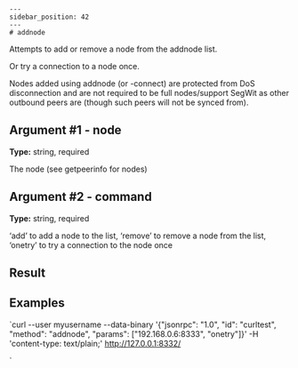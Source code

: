 
    ---
    sidebar_position: 42
    ---
    # addnode

Attempts to add or remove a node from the addnode list.

Or try a connection to a node once.

Nodes added using addnode (or -connect) are protected from DoS disconnection and are not required to be full nodes/support SegWit as other outbound peers are (though such peers will not be synced from).

## Argument #1 - node

**Type:** string, required

The node (see getpeerinfo for nodes)

## Argument #2 - command

**Type:** string, required

‘add’ to add a node to the list, ‘remove’ to remove a node from the list, ‘onetry’ to try a connection to the node once

## Result

## Examples

`curl --user myusername --data-binary '{"jsonrpc": "1.0", "id": "curltest", "method": "addnode", "params": ["192.168.0.6:8333", "onetry"]}' -H 'content-type: text/plain;' http://127.0.0.1:8332/

`